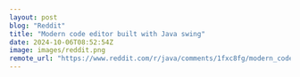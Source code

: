 ```yaml
---
layout: post
blog: "Reddit"
title: "Modern code editor built with Java swing"
date: 2024-10-06T08:52:54Z
image: images/reddit.png
remote_url: "https://www.reddit.com/r/java/comments/1fxc8fg/modern_code_editor_built_with_java_swing/"
---
```

